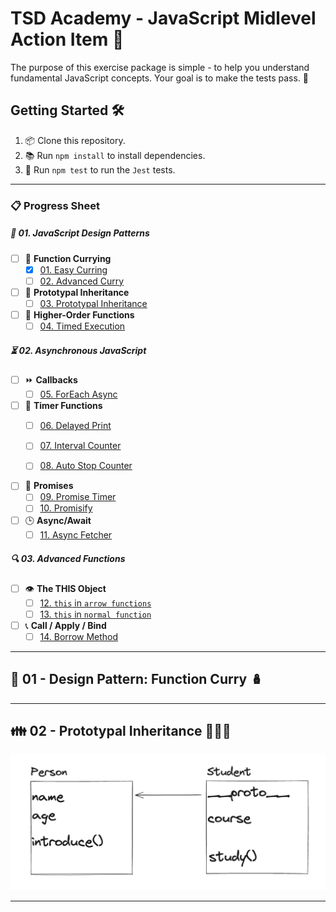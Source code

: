 # TSD Academy - JavaScript Midlevel Action Item 🚀

The purpose of this exercise package is simple - to help you understand fundamental JavaScript concepts. Your goal is to make the tests pass. 🎯

## Getting Started 🛠️

1. 📦 Clone this repository.
2. 📚 Run `npm install` to install dependencies.
3. 🧪 Run `npm test` to run the `Jest` tests.

---

### 📋 Progress Sheet 

##### 🌟 01. JavaScript Design Patterns

- [ ] 🍛 **Function Currying**
    - [x] [01. Easy Curring](src/01_design_patterns/01_function_currying/01_easy_currying.js)
    - [ ] [02. Advanced Curry](src/01_design_patterns/01_function_currying/02_advanced_curry.js)

- [ ] 🍛 **Prototypal Inheritance**
    - [ ] [03. Prototypal Inheritance](src/01_design_patterns/02_prototypal_inheritance/03_person_inheritance.js)
 
- [ ] 🔗 **Higher-Order Functions**
  - [ ] [04. Timed Execution](src/01_design_patterns/03_higher_order_functions/04_timed_execution.js)

##### ⏳ 02. Asynchronous JavaScript

- [ ] ⏩ **Callbacks**
  - [ ] [05. ForEach Async](/src/02_async_javascript/01_callbacks/05_forEachAsync.js)

- [ ] 🔄 **Timer Functions**
  - [ ] [06. Delayed Print](/src//02_async_javascript/02_timer_functions/06_delayed_print.js)
  - [ ] [07. Interval Counter](/src/02_async_javascript/02_timer_functions/07_interval_counter.js)
  - [ ] [08. Auto Stop Counter](/src/02_async_javascript/02_timer_functions/08_auto_stop_counter.js)


- [ ] 🔄 **Promises**
  - [ ] [09. Promise Timer](/src/02_async_javascript/03_promises/09_promise_timer.js)
  - [ ] [10. Promisify](/src//02_async_javascript/03_promises/10_promisify.js)

- [ ] 🕒 **Async/Await**
  - [ ] [11. Async Fetcher](/src/02_async_javascript/04_async_await/11_async_fetcher.js)

##### 🔍 03. Advanced Functions

- [ ] 👁️ **The THIS Object**
    - [ ] [12. `this` in `arrow functions`](/src/03_advanced_functions/01_the_this_object/12_%20thisInArrowFunction.js)
    - [ ] [13. `this` in `normal function`](/src/03_advanced_functions/02_call_apply_bind/14_borrow_method.js)

- [ ] 📞 **Call / Apply / Bind**
    - [ ] [14. Borrow Method](/src/03_advanced_functions/02_call_apply_bind/14_borrow_method.js)

---

## 📖 01 - Design Pattern: Function Curry 🪆

---

## 👪 02 - Prototypal Inheritance 👩‍👧‍👦

![prototypal-inheritance](/docs/prototypal_inheritance.png)

---
